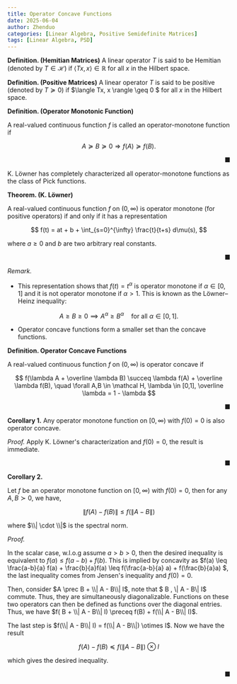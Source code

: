 ```yaml
---
title: Operator Concave Functions
date: 2025-06-04
author: Zhenduo
categories: [Linear Algebra, Positive Semidefinite Matrices]
tags: [Linear Algebra, PSD]
---
```

**Definition. (Hemitian Matrices)** A linear operator $T$ is said to be Hemitian (denoted by $T \in \mathcal H$) if $\langle Tx, x \rangle \in \mathbb R$ for all $x$ in the Hilbert space.



**Definition. (Positive Matrices)** A linear operator $T$ is said to be positive (denoted by $T \succeq 0$) if $\langle Tx, x \rangle \geq 0 $ for all $x$ in the Hilbert space.



**Definition. (Operator Monotonic Function)**

A real-valued continuous function $f$ is called an operator-monotone function if 

$$
A \succeq B \succeq 0 \Rightarrow f(A) \succeq f(B).
$$

&nbsp;<span style="float: right;">■</span>

K. Löwner has completely characterized all operator-monotone functions as the class of Pick functions. 

**Theorem. (K. Löwner)**

A real-valued continuous function $f$ on $(0, \infty)$ is operator monotone (for positive operators) if and only if it has a representation

$$
f(t) = at + b + \int_{s=0}^{\infty} \frac{t}{t+s} d\mu(s),
$$

where $a \geq 0$ and $b$ are two arbitrary real constants. 

&nbsp;<span style="float: right;">■</span>

*Remark.*

- This representation shows that $f(t) = t^\alpha$ is operator monotone if $\alpha \in [0, 1]$ and it is not operator monotone if $\alpha > 1$. This is known as the Löwner–Heinz inequality: 

$$
A \geq B \geq 0 \implies A^\alpha \geq B^\alpha \quad \text{for all } \alpha \in [0, 1].
$$

- Operator concave functions form a smaller set than the concave functions.

**Definition. Operator Concave Functions**

A real-valued continuous function $f$ on $(0, \infty)$ is operator concave if

$$
f(\lambda A + \overline \lambda B) \succeq \lambda f(A) + \overline \lambda f(B), \quad \forall A,B \in \mathcal H, \lambda \in [0,1], \overline \lambda = 1 - \lambda
$$

&nbsp;<span style="float: right;">■</span>

**Corollary 1.**
Any operator monotone function on $[0,\infty)$ with $f(0) = 0$ is also operator concave.

*Proof.*
Apply K. Löwner's characterization and $f(0) = 0$, the result is immediate.

&nbsp;<span style="float: right;">■</span>


**Corollary 2.**

Let $f$ be an operator monotone function on $[0,\infty)$ with $f(0) = 0$, then for any $A,B \succ 0$, we have,

$$
\| f(A) - f(B) \| \leq f(\| A - B \|)
$$

where $\\| \cdot \\|$ is the spectral norm.

*Proof.*

In the scalar case, w.l.o.g assume $a > b > 0$, then the desired inequality is equivalent to $f(a) \leq f(a - b) + f(b)$. This is implied by concavity as $f(a) \leq \frac{a-b}{a} f(a) + \frac{b}{a}f(a) \leq f(\frac{a-b}{a} a) + f(\frac{b}{a}a) $, the last inequality comes from Jensen's inequality and $f(0) = 0$.

Then, consider $A \prec B + \\| A - B\\| I$, note that $ B , \\| A - B\\| I$ commute. Thus, they are simultaneously diagonalizable. Functions on these two operators can then be defined as functions over the diagonal entries. Thus, we have $f( B + \\| A - B\\| I) \preceq  f(B) + f(\\| A - B\\| I)$.

The last step is $f(\\| A - B\\| I) = f(\\| A - B\\|) \otimes I$. Now we have the result

$$
f(A) - f(B) \preceq f(\| A - B\|) \otimes I
$$

which gives the desired inequality.

&nbsp;<span style="float: right;">■</span>
